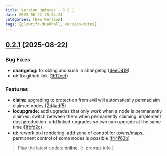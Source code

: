 ```yaml
---
title: Version Updates - 0.2.1
date: 2025-08-22 13:54:24
categories: [New Version]
tags: [glowrift-duskhall, version-notes]
---
```



## [0.2.1](https://github.com/felfhenor/glowrift-duskhall/compare/v0.2.0...v0.2.1) (2025-08-22)


### Bug Fixes

* **changelog:** fix sizing and such in changelog ([4ee0419](https://github.com/felfhenor/glowrift-duskhall/commit/4ee0419ade4f0b5fe81a7d1f166a45c837a20fb5))
* **ui:** fix github link ([1b12cef](https://github.com/felfhenor/glowrift-duskhall/commit/1b12cef89e40eb29c36d0be96d676b67c3cd1e03))


### Features

* **claim:** upgrading to protection from evil will automatically permaclaim claimed nodes ([2d4adf5](https://github.com/felfhenor/glowrift-duskhall/commit/2d4adf577db54f993363d3c94f03f41e78a6a68b))
* **locupgrade:** add upgrades that only work when a node is permanently claimed. switch between them when permanently claiming. implement dust production. add linked upgrades so two can upgrade at the same time ([1fbfd2c](https://github.com/felfhenor/glowrift-duskhall/commit/1fbfd2cf25a82ad90c7f1e49e2114db558394a06))
* **ui:** rework pixi rendering. add zone of control for towns/maps. permanent control of some nodes is possible ([f44f63b](https://github.com/felfhenor/glowrift-duskhall/commit/f44f63bdde83a375e282372963575b44772dc944))





> Play the latest update [online](https://glowriftduskhall.felfhenor.com).
{: .prompt-info }
